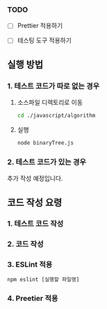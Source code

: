 ### TODO 

- [ ] Prettier 적용하기 
- [ ] 테스팅 도구 적용하기 


## 실행 방법 

### 1. 테스트 코드가 따로 없는 경우 

1. 소스파일 디렉토리로 이동
	```sh
	cd ./javascript/algorithm
	```
2. 실행 
	```sh
	node binaryTree.js
	```

### 2. 테스트 코드가 있는 경우 

추가 작성 예정입니다. 

## 코드 작성 요령 

### 1. 테스트 코드 작성
### 2. 코드 작성
### 3. ESLint 적용 
```sh
npm eslint [실행할 파일명]
```
### 4. Preetier 적용 